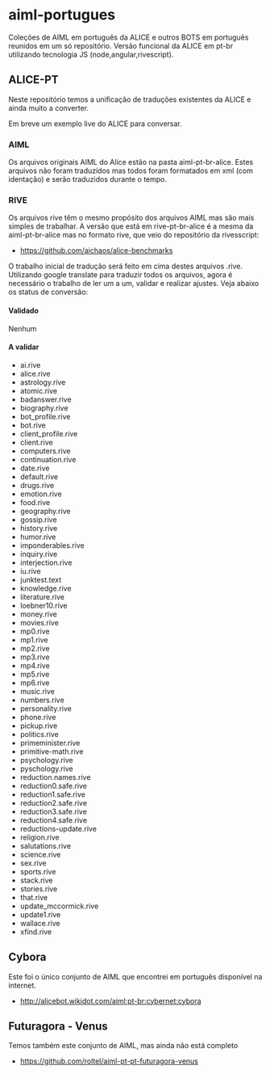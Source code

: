 # aiml-portugues

Coleções de AIML em português da ALICE e outros BOTS em português reunidos em um só repositório. Versão funcional da ALICE em pt-br utilizando tecnologia JS (node,angular,rivescript).


## ALICE-PT

Neste repositório temos a unificação de traduções existentes da ALICE e ainda muito a converter.

Em breve um exemplo live do ALICE para conversar.

### AIML

Os arquivos originais AIML do Alice estão na pasta aiml-pt-br-alice. Estes arquivos não foram traduzidos mas todos foram formatados em xml (com identação) e serão traduzidos durante o tempo.

### RIVE

Os arquivos rive têm o mesmo propósito dos arquivos AIML mas são mais simples de trabalhar. A versão que está em rive-pt-br-alice é a mesma da aiml-pt-br-alice mas no formato rive, que veio do repositório da rivesscript:

* https://github.com/aichaos/alice-benchmarks

O trabalho inicial de tradução será feito em cima destes arquivos .rive. Utilizando google translate para traduzir todos os arquivos, agora é necessário o trabalho de ler um a um, validar e realizar ajustes. Veja abaixo os status de conversão:

#### Validado

Nenhum

#### A validar

* ai.rive
* alice.rive
* astrology.rive
* atomic.rive
* badanswer.rive
* biography.rive
* bot_profile.rive
* bot.rive
* client_profile.rive
* client.rive
* computers.rive
* continuation.rive
* date.rive
* default.rive
* drugs.rive
* emotion.rive
* food.rive
* geography.rive
* gossip.rive
* history.rive
* humor.rive
* imponderables.rive
* inquiry.rive
* interjection.rive
* iu.rive
* junktest.text
* knowledge.rive
* literature.rive
* loebner10.rive
* money.rive
* movies.rive
* mp0.rive
* mp1.rive
* mp2.rive
* mp3.rive
* mp4.rive
* mp5.rive
* mp6.rive
* music.rive
* numbers.rive
* personality.rive
* phone.rive
* pickup.rive
* politics.rive
* primeminister.rive
* primitive-math.rive
* psychology.rive
* pyschology.rive
* reduction.names.rive
* reduction0.safe.rive
* reduction1.safe.rive
* reduction2.safe.rive
* reduction3.safe.rive
* reduction4.safe.rive
* reductions-update.rive
* religion.rive
* salutations.rive
* science.rive
* sex.rive
* sports.rive
* stack.rive
* stories.rive
* that.rive
* update_mccormick.rive
* update1.rive
* wallace.rive
* xfind.rive

## Cybora

Este foi o único conjunto de AIML que encontrei em português disponível na internet.

* http://alicebot.wikidot.com/aiml:pt-br:cybernet:cybora


## Futuragora - Venus

Temos também este conjunto de AIML, mas ainda não está completo

* https://github.com/roltel/aiml-pt-pt-futuragora-venus
